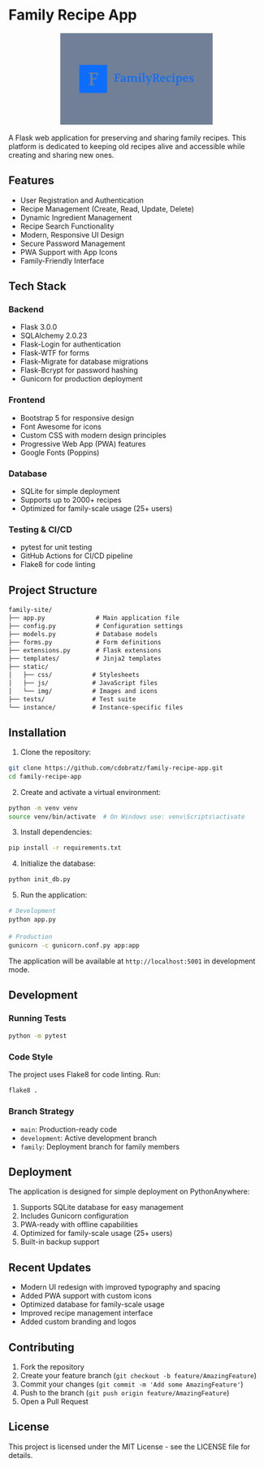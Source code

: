 # Family Recipe App

<p align="center">
  <img src="images/logo.png" width="300px" alt="Family Recipe App Logo">
</p>

A Flask web application for preserving and sharing family recipes. This platform is dedicated to keeping old recipes alive and accessible while creating and sharing new ones.

## Features

- User Registration and Authentication
- Recipe Management (Create, Read, Update, Delete)
- Dynamic Ingredient Management
- Recipe Search Functionality
- Modern, Responsive UI Design
- Secure Password Management
- PWA Support with App Icons
- Family-Friendly Interface

## Tech Stack

### Backend
- Flask 3.0.0
- SQLAlchemy 2.0.23
- Flask-Login for authentication
- Flask-WTF for forms
- Flask-Migrate for database migrations
- Flask-Bcrypt for password hashing
- Gunicorn for production deployment

### Frontend
- Bootstrap 5 for responsive design
- Font Awesome for icons
- Custom CSS with modern design principles
- Progressive Web App (PWA) features
- Google Fonts (Poppins)

### Database
- SQLite for simple deployment
- Supports up to 2000+ recipes
- Optimized for family-scale usage (25+ users)

### Testing & CI/CD
- pytest for unit testing
- GitHub Actions for CI/CD pipeline
- Flake8 for code linting

## Project Structure

```
family-site/
├── app.py              # Main application file
├── config.py           # Configuration settings
├── models.py           # Database models
├── forms.py            # Form definitions
├── extensions.py       # Flask extensions
├── templates/          # Jinja2 templates
├── static/            
│   ├── css/           # Stylesheets
│   ├── js/            # JavaScript files
│   └── img/           # Images and icons
├── tests/             # Test suite
└── instance/          # Instance-specific files
```

## Installation

1. Clone the repository:
```bash
git clone https://github.com/cdobratz/family-recipe-app.git
cd family-recipe-app
```

2. Create and activate a virtual environment:
```bash
python -m venv venv
source venv/bin/activate  # On Windows use: venv\Scripts\activate
```

3. Install dependencies:
```bash
pip install -r requirements.txt
```

4. Initialize the database:
```bash
python init_db.py
```

5. Run the application:
```bash
# Development
python app.py

# Production
gunicorn -c gunicorn.conf.py app:app
```

The application will be available at `http://localhost:5001` in development mode.

## Development

### Running Tests
```bash
python -m pytest
```

### Code Style
The project uses Flake8 for code linting. Run:
```bash
flake8 .
```

### Branch Strategy
- `main`: Production-ready code
- `development`: Active development branch
- `family`: Deployment branch for family members

## Deployment

The application is designed for simple deployment on PythonAnywhere:

1. Supports SQLite database for easy management
2. Includes Gunicorn configuration
3. PWA-ready with offline capabilities
4. Optimized for family-scale usage (25+ users)
5. Built-in backup support

## Recent Updates

- Modern UI redesign with improved typography and spacing
- Added PWA support with custom icons
- Optimized database for family-scale usage
- Improved recipe management interface
- Added custom branding and logos

## Contributing

1. Fork the repository
2. Create your feature branch (`git checkout -b feature/AmazingFeature`)
3. Commit your changes (`git commit -m 'Add some AmazingFeature'`)
4. Push to the branch (`git push origin feature/AmazingFeature`)
5. Open a Pull Request

## License

This project is licensed under the MIT License - see the LICENSE file for details.
